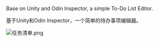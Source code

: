 Base on Unity and Odin Inspector, a simple To-Do List Editor.

基于Unity和Odin Inspector，一个简单的待办事项编辑器。

![任务清单.png](https://upload-images.jianshu.io/upload_images/2528994-a2e01a0f4bd5fcc1.png?imageMogr2/auto-orient/strip%7CimageView2/2/w/1240)

